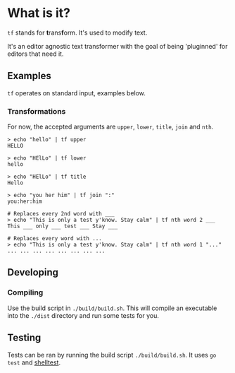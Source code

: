 # What is it?

`tf` stands for **t**rans**f**orm. It's used to modify text.

It's an editor agnostic text transformer with the goal of being 'pluginned' for
editors that need it.

## Examples

`tf` operates on standard input, examples below.

### Transformations

For now, the accepted arguments are `upper`, `lower`, `title`, `join` and `nth`.

```
> echo "hello" | tf upper
HELLO

> echo "HElLo" | tf lower
hello

> echo "HElLo" | tf title
Hello

> echo "you her him" | tf join ":"
you:her:him

# Replaces every 2nd word with ___
> echo "This is only a test y'know. Stay calm" | tf nth word 2 ___
This ___ only ___ test ___ Stay ___

# Replaces every word with ...
> echo "This is only a test y'know. Stay calm" | tf nth word 1 "..."
... ... ... ... ... ... ... ...
```

## Developing

### Compiling

Use the build script in `./build/build.sh`. This will compile an executable into
the `./dist` directory and run some tests for you.

## Testing

Tests can be ran by running the build script `./build/build.sh`.
It uses `go test` and [shelltest](https://github.com/liquidz/shelltest).
